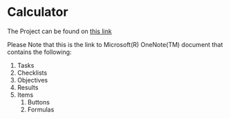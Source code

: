 # Calculator

The Project can be found on [this link](https://onedrive.live.com/redir?resid=1A8C8063CB77BD14%2167038&page=View&wd=target%28Calculator.one%7C%2F%29&wdorigin=717)

Please Note that this is the link to Microsoft(R) OneNote(TM) document that contains the following:
1. Tasks
1. Checklists
1. Objectives
1. Results
1. Items
   1. Buttons
   1. Formulas
